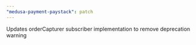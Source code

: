 ```yaml
---
"medusa-payment-paystack": patch
---
```


Updates orderCapturer subscriber implementation to remove deprecation warning
